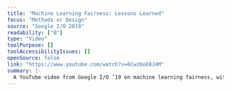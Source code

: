 ```yaml
---
title: "Machine Learning Fairness: Lessons Learned"
focus: "Methods or Design"
source: "Google I/O 2019"
readability: ["B"]
type: "Video"
toolPurpose: []
toolAccessibilityIssues: []
openSource: false
link: "https://www.youtube.com/watch?v=6CwzDoE8J4M"
summary: |-
  A YouTube video from Google I/O ’19 on machine learning fairness, with examples of lessons learned through their products and research and describes techniques, that enables developers to think proactively about fairness in product development.
---
```


